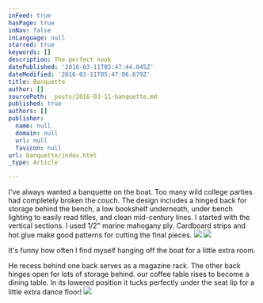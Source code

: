 ```yaml
---
inFeed: true
hasPage: true
inNav: false
inLanguage: null
starred: true
keywords: []
description: The perfect nook
datePublished: '2016-03-11T05:47:44.045Z'
dateModified: '2016-03-11T05:47:06.679Z'
title: Banquette
author: []
sourcePath: _posts/2016-03-11-banquette.md
published: true
authors: []
publisher:
  name: null
  domain: null
  url: null
  favicon: null
url: banquette/index.html
_type: Article

---
```

I've always wanted a banquette on the boat.  Too many wild college parties had completely broken the couch.  The design includes a hinged back for storage behind the bench, a low bookshelf underneath, under bench lighting to easily read titles, and clean mid-century lines.  I started with the vertical sections.  I used 1/2" marine mahogany ply.  Cardboard strips and hot glue make good patterns for cutting the final pieces.
![](https://the-grid-user-content.s3-us-west-2.amazonaws.com/c991d200-3ef5-47ae-8ad0-3d4dbc6f62dd.jpg)
![](https://the-grid-user-content.s3-us-west-2.amazonaws.com/d8771b44-5d91-4af7-99a3-c6a25659c910.jpg)

It's funny how often I find myself hanging off the boat for a little extra room.

He recess behind one back serves as a magazine rack.  The other back hinges open for lots of storage behind.  our coffee table rises to become a dining table.  In its lowered position it tucks perfectly under the seat lip for a little extra dance floor!
![](https://the-grid-user-content.s3-us-west-2.amazonaws.com/109bf807-81a6-4fbe-9924-40c09d84cddf.jpg)